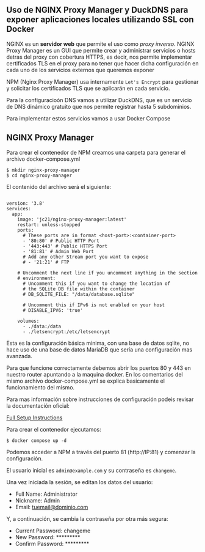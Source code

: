 ## Uso de NGINX Proxy Manager y DuckDNS para exponer aplicaciones locales utilizando SSL con Docker 

 NGINX es un **servidor web** que permite el uso como *proxy inverso*. NGINX Proxy Manager es un GUI que permite 
crear y administrar servicios o hosts detras del proxy con cobertura HTTPS, es decir, nos permite implementar 
certificados TLS en el proxy para no tener que hacer dicha configuración en cada uno de los servicios externos
que queremos exponer

NPM (Nginx Proxy Manager) usa internamente `Let's Encrypt` para gestionar y solicitar los certificados TLS que se 
aplicarán en cada servicio.

Para la configuracioón DNS vamos a utilizar DuckDNS, que es un servicio de DNS dinámico gratuito que nos permite 
registrar hasta 5 subdominios.
 
Para implementar estos servicios vamos a usar Docker Compose

## NGINX Proxy Manager

Para crear el contenedor de NPM creamos una carpeta para generar el archivo docker-compose.yml

```console
$ mkdir nginx-proxy-manager
$ cd nginx-proxy-manager

```
El contenido del archivo será el siguiente:

```docker

version: '3.8'
services:
  app:
    image: 'jc21/nginx-proxy-manager:latest'
    restart: unless-stopped
    ports:
      # These ports are in format <host-port>:<container-port>
      - '80:80' # Public HTTP Port
      - '443:443' # Public HTTPS Port
      - '81:81' # Admin Web Port
      # Add any other Stream port you want to expose
      # - '21:21' # FTP

    # Uncomment the next line if you uncomment anything in the section
    # environment:
      # Uncomment this if you want to change the location of
      # the SQLite DB file within the container
      # DB_SQLITE_FILE: "/data/database.sqlite"

      # Uncomment this if IPv6 is not enabled on your host
      # DISABLE_IPV6: 'true'

    volumes:
      - ./data:/data
      - ./letsencrypt:/etc/letsencrypt
```

Esta es la configuración básica minima, con una base de datos sqlite, no hace uso de una base de datos MariaDB que 
sería una configuración mas avanzada.

Para que funcione correctamente debemos abrir los puertos 80 y 443 en nuestro router apuntando a la maquina docker.
En los comentarios del mismo archivo docker-compose.yml se explica basicamente el funcionamiento del mismo.

Para mas información sobre instrucciones de configuración podeis revisar la documentación oficial:

[Full Setup Instructions](https://nginxproxymanager.com/setup/)

Para crear el contenedor ejecutamos:

```console
$ docker compose up -d

```
Podemos acceder a NPM a través del puerto 81 (http://IP:81) y comenzar la configuración.

El usuario inicial es `admin@example.com` y su contraseña es `changeme`.

Una vez iniciada la sesión, se editan los datos del usuario:

* Full Name: Administrator
* Nickname: Admin
* Email: tuemail@dominio.com

Y, a continuación, se cambia la contraseña por otra más segura:

* Current Password: changeme
* New Password: *********
* Confirm Password: *********


